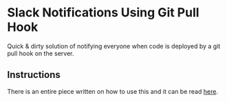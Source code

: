 # Slack Notifications Using Git Pull Hook

Quick & dirty solution of notifying everyone when code is deployed by a git pull hook on the server.

## Instructions
There is an entire piece written on how to use this and it can be read [here](https://medium.com/@ckdarby/7aca6cb4db).
